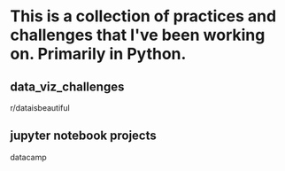 # This is a collection of practices and challenges that I've been working on. Primarily in Python.



## data_viz_challenges
r/dataisbeautiful


## jupyter notebook projects
datacamp
